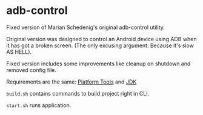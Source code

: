 # adb-control
Fixed version of Marian Schedenig's original adb-control utility.

Original version was designed to control an Android device using ADB when it has got a broken screen. (The only excusing argument. Because it's slow AS HELL).

Fixed version includes some improvements like cleanup on shutdown and removed config file.

Requirements are the same: [Platform Tools](https://developer.android.com/studio/releases/platform-tools) and [JDK](http://www.oracle.com/technetwork/java/javase/downloads/jdk10-downloads-4416644.html)

`build.sh` contains commands to build project right in CLI.

`start.sh` runs application.
